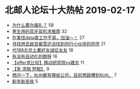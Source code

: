 # 北邮人论坛十大热帖 2019-02-17

- [为什么要办婚礼？](https://bbs.byr.cn/article/Talking/6097857) 58
- [男生用的蓝牙耳机求推荐](https://bbs.byr.cn/article/DigiLife/307055) 32
- [在美找data类工作不易，加油～！](https://bbs.byr.cn/article/Feeling/3101204) 27
- [寻找想去故宫看雪还没找到同行小伙伴的同学](https://bbs.byr.cn/article/Photo/266469) 21
- [代188北京土著好友诚征女友](https://bbs.byr.cn/article/Friends/1912068) 18
- [有没有自动化的群呀](https://bbs.byr.cn/article/AimGraduate/1156600) 16
- [【offer求比较】移动研究院vs建总](https://bbs.byr.cn/article/Job/2016840) 11
- [【急 求租 短租】](https://bbs.byr.cn/article/Home/116239) 9
- [想问一下，杭州都有哪些公司，目前想跳槽到杭州。](https://bbs.byr.cn/article/WorkLife/1117444) 7
- [新年新皮肤](https://bbs.byr.cn/article/LOL/27537) 5


